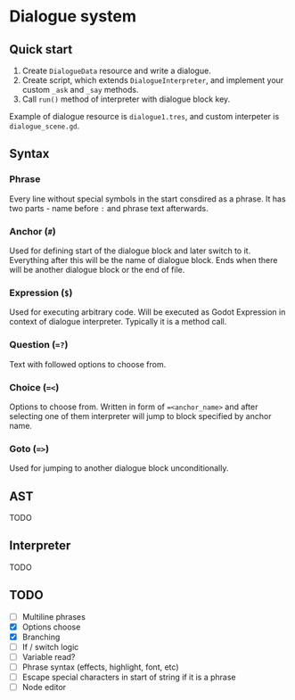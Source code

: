 # Dialogue system

## Quick start
1. Create `DialogueData` resource and write a dialogue.
2. Create script, which extends `DialogueInterpreter`, and implement your custom `_ask` and `_say` methods.
3. Call `run()` method of interpreter with dialogue block key.

Example of dialogue resource is `dialogue1.tres`, and custom interpeter is `dialogue_scene.gd`.

## Syntax
### Phrase
Every line without special symbols in the start consdired as a phrase.
It has two parts - name before `:` and phrase text afterwards.

### Anchor (`#`)
Used for defining start of the dialogue block and later switch to it. 
Everything after this will be the name of dialogue block.
Ends when there will be another dialogue block or the end of file.

### Expression (`$`)
Used for executing arbitrary code. Will be executed as Godot Expression in context of dialogue interpreter.
Typically it is a method call.

### Question (`=?`)
Text with followed options to choose from.

### Choice (`=<`)
Options to choose from. Written in form of `=<anchor_name>` and after selecting
one of them interpreter will jump to block specified by anchor name.

### Goto (`=>`)
Used for jumping to another dialogue block unconditionally.

## AST
TODO

## Interpreter
TODO

## TODO
- [ ] Multiline phrases
- [x] Options choose
- [x] Branching
- [ ] If / switch logic
- [ ] Variable read?
- [ ] Phrase syntax (effects, highlight, font, etc)
- [ ] Escape special characters in start of string if it is a phrase
- [ ] Node editor

